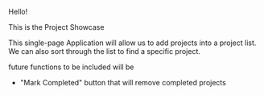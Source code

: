 Hello!

This is the Project Showcase

This single-page Application will allow us to add projects into a project list. We can also sort through the list to find a specific project.

future functions to be included will be
- "Mark Completed" button that will remove completed projects

